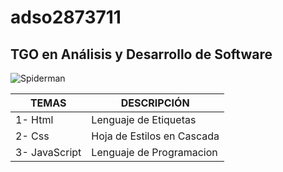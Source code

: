 # adso2873711
## TGO en Análisis y Desarrollo de Software 
![Spiderman](http://tinyurl.com/y9zhkn9p)

|TEMAS|DESCRIPCIÓN|
|--|--|
|1- Html|Lenguaje de Etiquetas|
|2- Css|Hoja de Estilos en Cascada|
|3- JavaScript|Lenguaje de Programacion|
